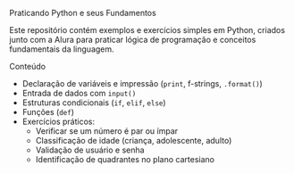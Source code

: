 Praticando Python e seus Fundamentos  

Este repositório contém exemplos e exercícios simples em Python, criados junto com a Alura para praticar lógica de programação e conceitos fundamentais da linguagem.  

Conteúdo
- Declaração de variáveis e impressão (`print`, f-strings, `.format()`)
- Entrada de dados com `input()`
- Estruturas condicionais (`if`, `elif`, `else`)
- Funções (`def`)
- Exercícios práticos:
  - Verificar se um número é par ou ímpar
  - Classificação de idade (criança, adolescente, adulto)
  - Validação de usuário e senha
  - Identificação de quadrantes no plano cartesiano 
